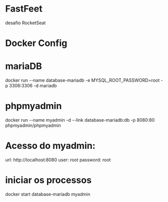 # FastFeet
desafio RocketSeat

# Docker Config

  # mariaDB
  docker run --name database-mariadb -e MYSQL_ROOT_PASSWORD=root -p 3306:3306 -d mariadb

  # phpmyadmin
  docker run --name myadmin -d --link database-mariadb:db -p 8080:80 phpmyadmin/phpmyadmin

  # Acesso do myadmin:
  url: http://localhost:8080
  user: root
  password: root

# iniciar os processos
  docker start database-mariadb myadmin
